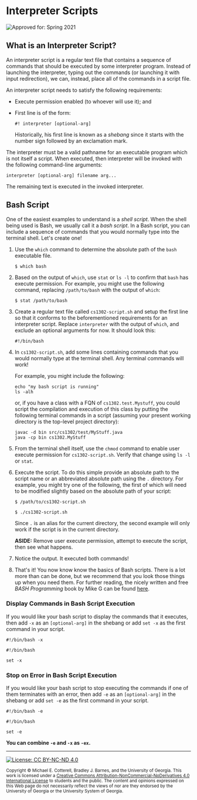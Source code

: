 # Interpreter Scripts

![Approved for: Spring 2021](https://img.shields.io/badge/Approved%20for-Spring%202021-success)

## What is an Interpreter Script?

An interpreter script is a regular text file that contains a sequence of commands
that should be executed by some interpreter program. Instead of launching the
interpreter, typing out the commands (or launching it with input redirection), 
we can, instead, place all of the commands in a script file. 

An interpreter script needs to satisfy the following requirements:
* Execute permission enabled (to whoever will use it); and 
* First line is of the form:

  ```
  #! interpreter [optional-arg]
  ```
  
  Historically, his first line is known as a _shebang_ since it starts with
  the number sign followed by an exclamation mark.

The interpreter must be a valid pathname for an executable program which is not 
itself a script. When executed, then interpreter will be invoked with the following
command-line arguments:

```
interpreter [optional-arg] filename arg...
```

The remaining text is executed in the invoked interpreter.

## Bash Script

One of the easiest examples to understand is a _shell script_. When the
shell being used is Bash, we usually call it a _bash script_. In a Bash script,
you can include a sequence of commands that you would normally type into the
terminal shell. Let's create one!

1. Use the `which` command to determine the absolute path of the `bash`
   executable file.
   
   ```
   $ which bash
   ```
   
1. Based on the output of `which`, use `stat` or `ls -l` to confirm that
   `bash` has execute permission. For example, you might use the following
   command, replacing `/path/to/bash` with the output of `which`:
   
   ```
   $ stat /path/to/bash
   ```
   
1. Create a regular text file called `cs1302-script.sh` and setup the first
   line so that it conforms to the beforementioned requirements for an
   interpreter script. Replace `interpreter` with the output of `which`,
   and exclude an optional arguments for now. It should look this:

   ```
   #!/bin/bash
   ```
   
1. In `cs1302-script.sh`, add some lines containing commands that you 
   would normally type at the terminal shell. Any terminal commands will work!
   
   For example, you might include the following:

   ```
   echo "my bash script is running"
   ls -alh
   ```
   
   or, if you have a class with a FQN of `cs1302.test.Mystuff`, you could script
   the compilation and execution of this class by putting the following terminal commands
   in a script (assuming your present working directory is the top-level project directory):
   
   ```
   javac -d bin src/cs1302/test/MyStuff.java
   java -cp bin cs1302.MyStuff
   ```
   
1. From the terminal shell itself, use the `chmod` command to enable
   user execute permission for `cs1302-script.sh`. Verify that change
   using `ls -l` or `stat`.
   
1. Execute the script. To do this simple provide an absolute path to
   the script name or an abbreviated absolute path using the `.`
   directory. For example, you might try one of the following, the
   first of which will need to be modified slightly based on the
   absolute path of your script:
   
   ```
   $ /path/to/cs1302-script.sh
   ```
   
   ```
   $ ./cs1302-script.sh
   ```
   
   Since `.` is an alias for the current directory, the second example
   will only work if the script is in the current directory.
   
   **ASIDE:** Remove user execute permission, attempt to execute
   the script, then see what happens.
 
 1. Notice the output. It executed both commands!
 
 1. That's it! You now know know the basics of Bash scripts. There is a lot
    more than can be done, but we recommend that you look those things
    up when you need them. For further reading, the nicely written and free
    _BASH Programming_ book by Mike G can be found 
    [here](http://tldp.org/HOWTO/Bash-Prog-Intro-HOWTO.html).
 
### Display Commands in Bash Script Execution

If you would like your bash script to display the commands that it
executes, then add `-x` as an `[optional-arg]` in the shebang or
add `set -x` as the first command in your script.

```
#!/bin/bash -x
```
   
```
#!/bin/bash
  
set -x
```

### Stop on Error in Bash Script Execution

If you would like your bash script to stop executing the commands if one
of them terminates with an error, then add `-e` as an `[optional-arg]` 
in the shebang or add `set -e` as the first command in your script.

```
#!/bin/bash -e
```
   
```
#!/bin/bash
  
set -e
```

**You can combine `-e` and `-x` as `-ex`.**

<hr/>

[![License: CC BY-NC-ND 4.0](https://img.shields.io/badge/License-CC%20BY--NC--ND%204.0-lightgrey.svg)](http://creativecommons.org/licenses/by-nc-nd/4.0/)

<small>
Copyright &copy; Michael E. Cotterell, Bradley J. Barnes, and the University of Georgia.
This work is licensed under a <a rel="license" href="http://creativecommons.org/licenses/by-nc-nd/4.0/">Creative Commons Attribution-NonCommercial-NoDerivatives 4.0 International License</a> to students and the public.
The content and opinions expressed on this Web page do not necessarily reflect the views of nor are they endorsed by the University of Georgia or the University System of Georgia.
</small>

